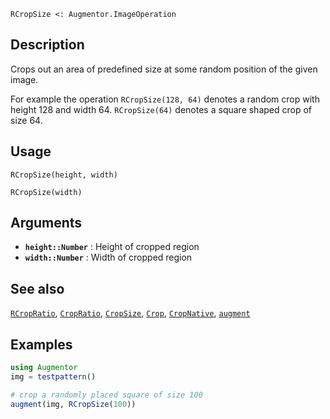```
RCropSize <: Augmentor.ImageOperation
```

## Description

Crops out an area of predefined size at some random position of the given image.

For example the operation `RCropSize(128, 64)` denotes a random crop with height 128 and width 64. `RCropSize(64)` denotes a square shaped crop of size 64.

## Usage

```
RCropSize(height, width)

RCropSize(width)
```

## Arguments

  * **`height::Number`** : Height of cropped region
  * **`width::Number`** : Width of cropped region

## See also

[`RCropRatio`](@ref), [`CropRatio`](@ref), [`CropSize`](@ref), [`Crop`](@ref), [`CropNative`](@ref), [`augment`](@ref)

## Examples

```julia
using Augmentor
img = testpattern()

# crop a randomly placed square of size 100
augment(img, RCropSize(100))
```
